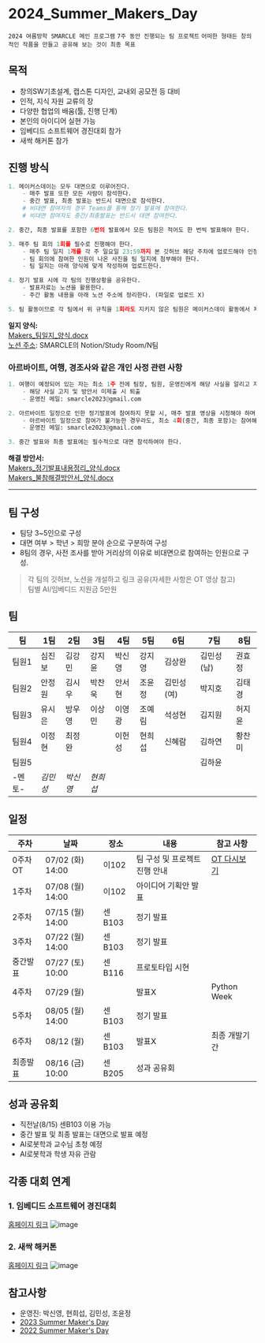 # 2024_Summer_Makers_Day

`2024 여름방학 SMARCLE 메인 프로그램`
`7주 동안 진행되는 팀 프로젝트`
`어떠한 형태든 창의적인 작품을 만들고 공유해 보는 것이 최종 목표`

## 목적

- 창의SW기초설계, 캡스톤 디자인, 교내외 공모전 등 대비
- 인적, 지식 자원 교류의 장
- 다양한 협업의 배움(툴, 진행 단계)
- 본인의 아이디어 실현 가능
- 임베디드 소프트웨어 경진대회 참가
- 새싹 해커톤 참가

## 진행 방식

```python
1. 메이커스데이는 모두 대면으로 이루어진다.
	- 매주 발표 또한 모든 사람이 참석한다.
	- 중간 발표, 최종 발표는 반드시 대면으로 참석한다.
	# 비대면 참여자의 경우 Teams를 통해 정기 발표에 참여한다.
	# 비대면 참여자도 중간/최종발표는 반드시 대면 참여한다.

2. 중간, 최종 발표를 포함한 6번의 발표에서 모든 팀원은 적어도 한 번씩 발표해야 한다.

3. 매주 팀 회의 1회를 필수로 진행해야 한다.
	- 매주 팀 일지 1개를 각 주 일요일 23:59까지 본 깃허브 해당 주차에 업로드해야 인정된다.
	- 팀 회의에 참여한 인원이 나온 사진을 팀 일지에 첨부해야 한다.
	- 팀 일지는 아래 양식에 맞게 작성하여 업로드한다.

4. 정기 발표 시에 각 팀의 진행상황을 공유한다.
	- 발표자료는 노션을 활용한다.
	- 주간 활동 내용을 아래 노션 주소에 정리한다. (파일로 업로드 X)

5. 팀 활동이므로 각 팀에서 위 규칙을 1회라도 지키지 않은 팀원은 메이커스데이 활동에서 제외하고 동아리 경고 1회를 부여한다.
```

__일지 양식:__\
[Makers_팀일지_양식.docx](https://github.com/sejongsmarcle/2024_Summer_Makers_Day/blob/main/Makers_%ED%8C%80%EC%9D%BC%EC%A7%80_%EC%96%91%EC%8B%9D.docx)
\
[노션 주소](https://www.notion.so/smarcle/Study-Room-fa75995276784bc2bcd871b9c949c6ab?pvs=4#292761685171428eaf08498f0cc31c72): SMARCLE의 Notion/Study Room/N팀


### 아르바이트, 여행, 경조사와 같은 개인 사정 관련 사항

```python
1. 여행이 예정되어 있는 자는 최소 1주 전에 팀장, 팀원, 운영진에게 해당 사실을 알리고 자신의 공백으로 인한 해결 방안서를 작성한다.
	- 해당 사실 고지 및 방안서 미제출 시 퇴출
	- 운영진 메일: smarcle2023@gmail.com

2. 아르바이트 일정으로 인한 정기발표에 참여하지 못할 시, 매주 발표 영상을 시청해야 하며, 아래 정기발표내용정리 양식에 맞춰 영상 내용을 10줄로 작성하여 운영진에게 제출한다.
	- 아르바이트 일정으로 참여가 불가능한 경우라도, 최소 4회(중간, 최종 포함)는 참여해야 한다.
	- 운영진 메일: smarcle2023@gmail.com

3. 중간 발표와 최종 발표에는 필수적으로 대면 참석하여야 한다.
```

__해결 방안서:__\
[Makers_정기발표내용정리_양식.docx](___)\
[Makers_불참해결방안서_양식.docx](https://github.com/sejongsmarcle/2024_Summer_Makers_Day/blob/main/Makers_%EB%B6%88%EC%B0%B8%ED%95%B4%EA%B2%B0%EB%B0%A9%EC%95%88%EC%84%9C_%EC%96%91%EC%8B%9D.docx)


---

## 팀 구성

- 팀당 3~5인으로 구성
- 대면 여부 > 학년 > 희망 분야 순으로 구분하여 구성
- 8팀의 경우, 사전 조사를 받아 거리상의 이유로 비대면으로 참여하는 인원으로 구성.
> 각 팀의 깃허브, 노션을 개설하고 링크 공유(자세한 사항은 OT 영상 참고) <br/>
> 팀별 AI/임베디드 지원금 5만원

## 팀

| 팀 | 1팀 | 2팀 | 3팀 | 4팀 | 5팀 | 6팀 | 7팀 | 8팀 |
| --- | --- | --- | --- | --- | --- | --- | --- | --- |
| 팀원1 | 심진보 | 김강민 | 강지윤 | 박신영 | 강지영 | 김상완 | 김민성(남) | 권효정 |  
| 팀원2 | 안정원 | 김시우 | 박찬욱 | 안서현 | 조윤정 | 김민성(여) | 박지호 | 김태경 |  
| 팀원3 | 유시은 | 방우영 | 이상민 | 이영광 | 조예림 | 석성현 | 김지원 | 허지윤 |  
| 팀원4 | 이정현 | 최정완 |        | 이헌성 | 현희섭 | 신혜람 | 김하연 | 황찬미 |
| 팀원5 |  |  |  |  |  |  | 김하윤 |  |
| -멘토- | *김민성* | *박신영* | *현희섭* |  |  |  |  |  | 

## 일정

| 주차 | 날짜 | 장소 | 내용 | 참고 사항 |
| --- | --- | --- | --- | --- |
| 0주차 OT | 07/02 (화) 14:00 | 이102 | 팀 구성 및 프로젝트 진행 안내 | [OT 다시보기]() |
| 1주차 | 07/08 (월) 14:00 | 이102 | 아이디어 기획안 발표 |  |
| 2주차 | 07/15 (월) 14:00 | 센B103 | 정기 발표 |  |
| 3주차 | 07/22 (월) 14:00 | 센B103 | 정기 발표 |  |
| 중간발표 | 07/27 (토) 10:00 | 센B116 | 프로토타입 시현 |  |
| 4주차 | 07/29 (월) |  | 발표X | Python Week |
| 5주차 | 08/05 (월) 14:00 | 센B103 | 정기 발표 |  |
| 6주차 | 08/12 (월) | 센B103 | 발표X | 최종 개발기간 |
| 최종발표 | 08/16 (금) 10:00 | 센B205 | 성과 공유회 |  |

## 성과 공유회

- 직전날(8/15) 센B103 이용 가능
- 중간 발표 및 최종 발표는 대면으로 발표 예정
- AI로봇학과 교수님 초청 예정
- AI로봇학과 학생 자유 관람

## 각종 대회 연계

### 1. 임베디드 소프트웨어 경진대회

[홈페이지 링크](https://www.eswcontest.or.kr/competition/free.php)
![image](https://github.com/Shinyoung-P/2024_Summer_Makers_Day/assets/128358741/176bc608-ad87-4f1c-8f9d-91cd84c8b9f3)


### 2. 새싹 해커톤

[홈페이지 링크](https://dacon.io/competitions/official/236293/overview/schedule)
![image](https://github.com/Shinyoung-P/2024_Summer_Makers_Day/assets/128358741/cfc9acca-7d55-4522-bd0b-ba30eb5af9a8)



## 참고사항
- 운영진: 박신영, 현희섭, 김민성, 조윤정
- [2023 Summer Maker's Day](https://github.com/sejongsmarcle/2023_Summer_Makers_Day)
- [2022 Summer Maker's Day](https://github.com/sejongsmarcle/2022_Summer_Makers_Day)
